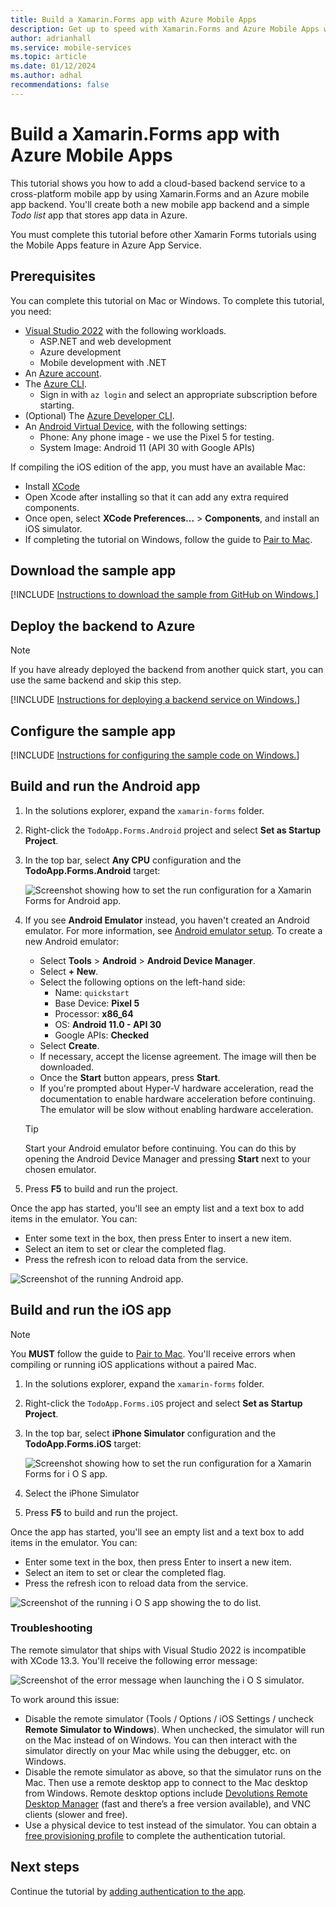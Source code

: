 ```yaml
---
title: Build a Xamarin.Forms app with Azure Mobile Apps
description: Get up to speed with Xamarin.Forms and Azure Mobile Apps with our tutorial.
author: adrianhall
ms.service: mobile-services
ms.topic: article
ms.date: 01/12/2024
ms.author: adhal
recommendations: false
---
```


# Build a Xamarin.Forms app with Azure Mobile Apps

This tutorial shows you how to add a cloud-based backend service to a cross-platform mobile app by using Xamarin.Forms and an Azure mobile app backend.  You'll create both a new mobile app backend and a simple *Todo list* app that stores app data in Azure.

You must complete this tutorial before other Xamarin Forms tutorials using the Mobile Apps feature in Azure App Service.

## Prerequisites

You can complete this tutorial on Mac or Windows. To complete this tutorial, you need:

* [Visual Studio 2022](/visualstudio/install/install-visual-studio?view=vs-2022&preserve-view=true) with the following workloads.
  * ASP.NET and web development
  * Azure development
  * Mobile development with .NET
* An [Azure account](https://azure.microsoft.com/pricing/free-trial).
* The [Azure CLI](/cli/azure/install-azure-cli).
  * Sign in with `az login` and select an appropriate subscription before starting.
* (Optional) The [Azure Developer CLI](/azure/developer/azure-developer-cli/install-azd).
* An [Android Virtual Device](https://developer.android.com/studio/run/managing-avds), with the following settings:
  * Phone: Any phone image - we use the Pixel 5 for testing.
  * System Image: Android 11 (API 30 with Google APIs)

If compiling the iOS edition of the app, you must have an available Mac:

* Install [XCode](https://itunes.apple.com/us/app/xcode/id497799835?mt=12)
* Open Xcode after installing so that it can add any extra required components.
* Once open, select **XCode Preferences...** > **Components**, and install an iOS simulator.
* If completing the tutorial on Windows, follow the guide to [Pair to Mac](/xamarin/ios/get-started/installation/windows/connecting-to-mac/).

## Download the sample app

[!INCLUDE [Instructions to download the sample from GitHub on Windows.](~/mobile-apps/azure-mobile-apps/includes/quickstart/windows/download-sample.md)]

## Deploy the backend to Azure

> [!NOTE]
> If you have already deployed the backend from another quick start, you can use the same backend and skip this step.

[!INCLUDE [Instructions for deploying a backend service on Windows.](~/mobile-apps/azure-mobile-apps/includes/quickstart/windows/deploy-backend.md)]

## Configure the sample app

[!INCLUDE [Instructions for configuring the sample code on Windows.](~/mobile-apps/azure-mobile-apps/includes/quickstart/windows/configure-sample.md)]

## Build and run the Android app

1. In the solutions explorer, expand the `xamarin-forms` folder.
2. Right-click the `TodoApp.Forms.Android` project and select **Set as Startup Project**.
3. In the top bar, select **Any CPU** configuration and the **TodoApp.Forms.Android** target:

   ![Screenshot showing how to set the run configuration for a Xamarin Forms for Android app.](./media/win-android-configuration.png)

4. If you see **Android Emulator** instead, you haven't created an Android emulator.  For more information, see [Android emulator setup](/xamarin/android/get-started/installation/android-emulator/).  To create a new Android emulator:

   * Select **Tools** > **Android** > **Android Device Manager**.
   * Select **+ New**.
   * Select the following options on the left-hand side:
     * Name: `quickstart`
     * Base Device: **Pixel 5**
     * Processor: **x86_64**
     * OS: **Android 11.0 - API 30**
     * Google APIs: **Checked**
   * Select **Create**.
   * If necessary, accept the license agreement.  The image will then be downloaded.
   * Once the **Start** button appears, press **Start**.
   * If you're prompted about Hyper-V hardware acceleration, read the documentation to enable hardware acceleration before continuing.  The emulator will be slow without enabling hardware acceleration.

   > [!TIP]
   > Start your Android emulator before continuing.  You can do this by opening the Android Device Manager and pressing **Start** next to your chosen emulator.

5. Press **F5** to build and run the project.

Once the app has started, you'll see an empty list and a text box to add items in the emulator.  You can:

* Enter some text in the box, then press Enter to insert a new item.
* Select an item to set or clear the completed flag.
* Press the refresh icon to reload data from the service.

![Screenshot of the running Android app.](./media/running-android-app.png)

## Build and run the iOS app

> [!NOTE]
> You **MUST** follow the guide to [Pair to Mac](/xamarin/ios/get-started/installation/windows/connecting-to-mac/).  You'll receive errors when compiling or running iOS applications without a paired Mac.

1. In the solutions explorer, expand the `xamarin-forms` folder.
2. Right-click the `TodoApp.Forms.iOS` project and select **Set as Startup Project**.
3. In the top bar, select **iPhone Simulator** configuration and the **TodoApp.Forms.iOS** target:

   ![Screenshot showing how to set the run configuration for a Xamarin Forms for i O S app.](./media/win-ios-configuration.png)

4. Select the iPhone Simulator
5. Press **F5** to build and run the project.

Once the app has started, you'll see an empty list and a text box to add items in the emulator.  You can:

* Enter some text in the box, then press Enter to insert a new item.
* Select an item to set or clear the completed flag.
* Press the refresh icon to reload data from the service.

![Screenshot of the running i O S app showing the to do list.](./media/running-ios-app.png)

### Troubleshooting

The remote simulator that ships with Visual Studio 2022 is incompatible with XCode 13.3.  You'll receive the following error message:

![Screenshot of the error message when launching the i O S simulator.](./media/win-ios-error.png)

To work around this issue:

* Disable the remote simulator (Tools / Options / iOS Settings / uncheck **Remote Simulator to Windows**). When unchecked, the simulator will run on the Mac instead of on Windows. You can then interact with the simulator directly on your Mac while using the debugger, etc. on Windows. 
* Disable the remote simulator as above, so that the simulator runs on the Mac. Then use a remote desktop app to connect to the Mac desktop from Windows. Remote desktop options include [Devolutions Remote Desktop Manager](https://devolutions.net/remote-desktop-manager) (fast and there’s a free version available), and VNC clients (slower and free).
* Use a physical device to test instead of the simulator.  You can obtain a [free provisioning profile](/xamarin/ios/get-started/installation/device-provisioning/free-provisioning) to complete the authentication tutorial.

## Next steps

Continue the tutorial by [adding authentication to the app](./authentication.md).
